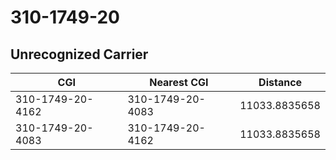 # 310-1749-20
## Unrecognized Carrier


| CGI | Nearest CGI | Distance |
|-----|-------------|----------|
| 310-1749-20-4162 | 310-1749-20-4083 | 11033.8835658 |
| 310-1749-20-4083 | 310-1749-20-4162 | 11033.8835658 |
